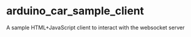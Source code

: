 arduino_car_sample_client
=========================

A sample HTML+JavaScript client to interact with the websocket server